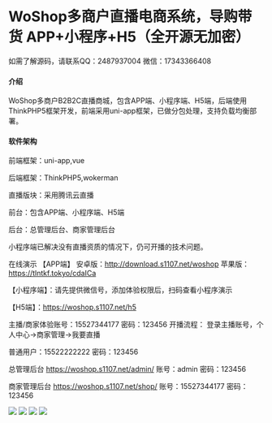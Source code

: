 # WoShop多商户直播电商系统，导购带货 APP+小程序+H5（全开源无加密）
 
如需了解源码，请联系QQ：2487937004  微信：17343366408

#### 介绍
WoShop多商户B2B2C直播商城，包含APP端、小程序端、H5端，后端使用ThinkPHP5框架开发，前端采用uni-app框架，已做分包处理，支持负载均衡部署。

#### 软件架构
前端框架：uni-app,vue

后端框架：ThinkPHP5,wokerman

直播版块：采用腾讯云直播

前台：包含APP端、小程序端、H5端

后台：总管理后台、商家管理后台

小程序端已解决没有直播资质的情况下，仍可开播的技术问题。

在线演示
【APP端】 安卓版：http://download.s1107.net/woshop 苹果版：https://tlntkf.tokyo/cdaICa

【小程序端】：请先提供微信号，添加体验权限后，扫码查看小程序演示

【H5端】：https://woshop.s1107.net/h5

主播/商家体验账号：15527344177 密码：123456 开播流程： 登录主播账号，个人中心->商家管理->我要直播

普通用户：15522222222 密码：123456

总管理后台 https://woshop.s1107.net/admin/ 账号：admin 密码：123456

商家管理后台 https://woshop.s1107.net/shop/ 账号：15527344177 密码：123456

![](https://wosmart-1258844920.cos.ap-nanjing.myqcloud.com/readme/images/woshopPPT001.jpg)
![](https://wosmart-1258844920.cos.ap-nanjing.myqcloud.com/readme/images/woshopPPT002.jpg)
![](https://wosmart-1258844920.cos.ap-nanjing.myqcloud.com/readme/images/woshopPPT003.jpg)
![](https://wosmart-1258844920.cos.ap-nanjing.myqcloud.com/readme/images/woshopPPT004.jpg)


